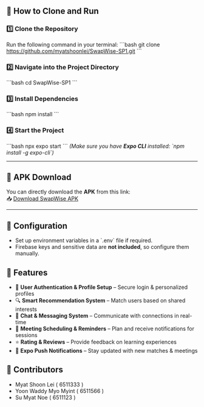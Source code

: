 ## 🚀 How to Clone and Run

### 1️⃣ Clone the Repository
Run the following command in your terminal:
\`\`\`bash
git clone https://github.com/myatshoonlei/SwapWise-SP1.git
\`\`\`

### 2️⃣ Navigate into the Project Directory
\`\`\`bash
cd SwapWise-SP1
\`\`\`

### 3️⃣ Install Dependencies
\`\`\`bash
npm install
\`\`\`

### 4️⃣ Start the Project
\`\`\`bash
npx expo start
\`\`\`
*(Make sure you have **Expo CLI** installed: \`npm install -g expo-cli\`)*

---

## 📱 APK Download  
You can directly download the **APK** from this link:  
📥 [Download SwapWise APK](YOUR_APK_DOWNLOAD_LINK_HERE)

---

## 🔧 Configuration
- Set up environment variables in a \`.env\` file if required.
- Firebase keys and sensitive data are **not included**, so configure them manually.

## 🎯 Features
- 🔑 **User Authentication & Profile Setup** – Secure login & personalized profiles  
- 🔍 **Smart Recommendation System** – Match users based on shared interests  
- 💬 **Chat & Messaging System** – Communicate with connections in real-time  
- 📅 **Meeting Scheduling & Reminders** – Plan and receive notifications for sessions  
- ⭐ **Rating & Reviews** – Provide feedback on learning experiences  
- 🔔 **Expo Push Notifications** – Stay updated with new matches & meetings  

## 🤝 Contributors
- Myat Shoon Lei ( 6511333 )
- Yoon Waddy Myo Myint ( 6511566 )
- Su Myat Noe ( 6511123 )
